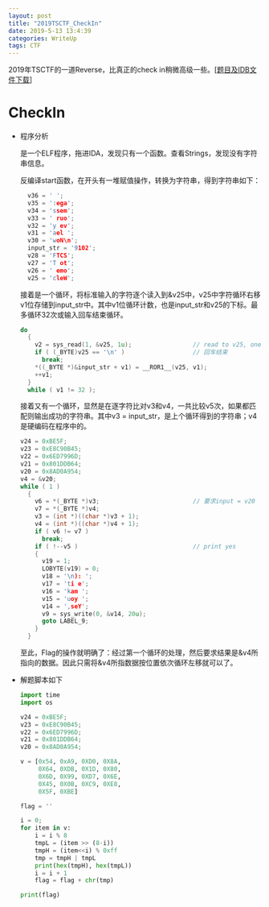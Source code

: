 ```yaml
---
layout: post
title: "2019TSCTF_CheckIn"
date: 2019-5-13 13:4:39
categories: WriteUp
tags: CTF
---
```


2019年TSCTF的一道Reverse，比真正的check in稍微高级一些。[[题目及IDB文件下载](https://github.com/chrishuppor/attachToBlog/tree/master/CheckIn)]

# CheckIn

* 程序分析

  是一个ELF程序，拖进IDA，发现只有一个函数。查看Strings，发现没有字符串信息。

  反编译start函数，在开头有一堆赋值操作，转换为字符串，得到字符串如下：

  ```c
    v36 = ' ';
    v35 = ':ega';
    v34 = 'ssem';
    v33 = ' ruo';
    v32 = 'y ev';
    v31 = 'ael ';
    v30 = 'woN\n';
    input_str = '9102';
    v28 = 'FTCS';
    v27 = 'T ot';
    v26 = ' emo';
    v25 = 'cleW';
  ```

  接着是一个循环，将标准输入的字符逐个读入到&v25中，v25中字符循环右移v1位存储到input_str中。其中v1位循环计数，也是input_str和v25的下标。最多循环32次或输入回车结束循环。

  ```c
  do
    {
      v2 = sys_read(1, &v25, 1u);                 // read to v25, one byte once
      if ( (_BYTE)v25 == '\n' )                   // 回车结束
        break;
      *((_BYTE *)&input_str + v1) = __ROR1__(v25, v1);
      ++v1;
    }
    while ( v1 != 32 );
  ```

  接着又有一个循环，显然是在逐字符比对v3和v4，一共比较v5次，如果都匹配则输出成功的字符串。其中v3 = input_str，是上个循环得到的字符串；v4是硬编码在程序中的。

  ```c
  v24 = 0xBE5F;
  v23 = 0xE8C90B45;
  v22 = 0x6ED7996D;
  v21 = 0x801DDB64;
  v20 = 0x8AD0A954;
  v4 = &v20;
  while ( 1 )
    {
      v6 = *(_BYTE *)v3;                          // 要求input = v20
      v7 = *(_BYTE *)v4;
      v3 = (int *)((char *)v3 + 1);
      v4 = (int *)((char *)v4 + 1);
      if ( v6 != v7 )
        break;
      if ( !--v5 )                                // print yes
      {
        v19 = 1;
        LOBYTE(v19) = 0;
        v18 = '\n): ';
        v17 = 'ti e';
        v16 = 'kam ';
        v15 = 'uoy ';
        v14 = ',seY';
        v9 = sys_write(0, &v14, 20u);
        goto LABEL_9;
      }
    }
  ```

  至此，Flag的操作就明确了：经过第一个循环的处理，然后要求结果是&v4所指向的数据。因此只需将&v4所指数据按位置依次循环左移就可以了。

* 解题脚本如下

  ```python
  import time
  import os
  
  v24 = 0xBE5F;
  v23 = 0xE8C90B45;
  v22 = 0x6ED7996D;
  v21 = 0x801DDB64;
  v20 = 0x8AD0A954;
  
  v = [0x54, 0xA9, 0XD0, 0X8A,
       0X64, 0XDB, 0X1D, 0X80,
       0X6D, 0X99, 0XD7, 0X6E,
       0X45, 0X0B, 0XC9, 0XE8,
       0X5F, 0XBE]
  
  flag = ''
  
  i = 0;
  for item in v:
      i = i % 8
      tmpL = (item >> (8-i))
      tmpH = (item<<i) % 0xff
      tmp = tmpH | tmpL
      print(hex(tmpH), hex(tmpL))
      i = i + 1
      flag = flag + chr(tmp)
  
  print(flag)
  ```



